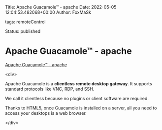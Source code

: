 Title: Apache Guacamole™ - apache
Date: 2022-05-05 12:04:53.482068+00:00
Author: FoxMaSk 

tags: remoteControl

Status: published





# Apache Guacamole™ - apache

[Apache Guacamole™ - apache](https://guacamole.apache.org/)

&lt;div&gt;

Apache Guacamole is a **clientless remote desktop gateway**. It supports
standard protocols like VNC, RDP, and SSH.

We call it clientless because no plugins or client software are
required.

Thanks to HTML5, once Guacamole is installed on a server, all you need
to access your desktops is a web browser.

&lt;/div&gt;